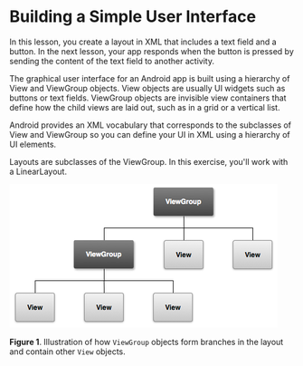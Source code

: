 # Building a Simple User Interface

In this lesson, you create a layout in XML that includes a text field and a button. In the next lesson, your app responds when the button is pressed by sending the content of the text field to another activity.

The graphical user interface for an Android app is built using a hierarchy of View and ViewGroup objects. View objects are usually UI widgets such as buttons or text fields. ViewGroup objects are invisible view containers that define how the child views are laid out, such as in a grid or a vertical list.

Android provides an XML vocabulary that corresponds to the subclasses of View and ViewGroup so you can define your UI in XML using a hierarchy of UI elements.

Layouts are subclasses of the ViewGroup. In this exercise, you'll work with a LinearLayout.

![ViewGroup](/images/viewgroup.png)

**Figure 1**. Illustration of how `ViewGroup` objects form branches in the layout and contain other `View` objects.